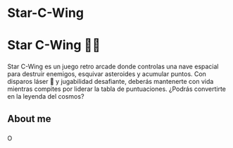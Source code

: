 # Star-C-Wing

<h1 align="left">Star C-Wing 🚀✨</h1>

###

<p align="left">Star C-Wing es un juego retro arcade donde controlas una nave espacial para destruir enemigos, esquivar asteroides y acumular puntos. Con disparos láser 🎯 y jugabilidad desafiante, deberás mantenerte con vida mientras compites por liderar la tabla de puntuaciones. ¿Podrás convertirte en la leyenda del cosmos?</p>

###

<h2 align="left">About me</h2>

###

<p align="left">O</p>

###
